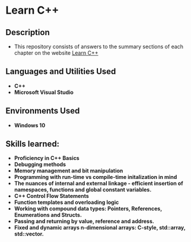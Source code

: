 <h1>Learn C++</h1>

<h2>Description</h2>

- This repository consists of answers to the summary sections of each chapter on the website [Learn C++](https://www.learncpp.com/)

<h2>Languages and Utilities Used</h2>

- <b>C++</b> 
- <b>Microsoft Visual Studio</b>

<h2>Environments Used </h2>

- <b>Windows 10</b>

<h2>Skills learned:</h2>

- <b>Proficiency in C++ Basics</b> 
- <b>Debugging methods</b>
- <b>Memory management and bit manipulation</b>
- <b>Programming with run-time vs compile-time initalization in mind</b>
- <b>The nuances of internal and external linkage - efficient insertion of namespaces, functions and global constant variables.</b>
- <b>C++ Control Flow Statements</b>
- <b>Function templates and overloading logic</b>
- <b>Working with compound data types: Pointers, References, Enumerations and Structs.</b>
- <b>Passing and returning by value, reference and address.</b>
- <b>Fixed and dynamic arrays n-dimensional arrays: C-style, std::array, std::vector.</b>

<!--
 ```diff
- text in red
+ text in green
! text in orange
# text in gray
@@ text in purple (and bold)@@
```
--!>
